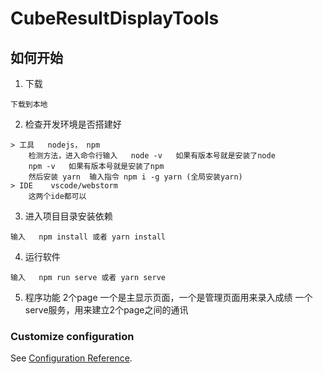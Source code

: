 # CubeResultDisplayTools

## 如何开始
1. 下载
```
下载到本地
```

2. 检查开发环境是否搭建好
```
> 工具   nodejs， npm
    检测方法，进入命令行输入   node -v   如果有版本号就是安装了node
    npm -v   如果有版本号就是安装了npm
    然后安装 yarn  输入指令 npm i -g yarn (全局安装yarn)
> IDE    vscode/webstorm
    这两个ide都可以

```
3. 进入项目目录安装依赖
```
输入   npm install 或者 yarn install
```

4. 运行软件
```
输入   npm run serve 或者 yarn serve
```

5. 程序功能
   2个page 一个是主显示页面，一个是管理页面用来录入成绩
   一个serve服务，用来建立2个page之间的通讯



### Customize configuration
See [Configuration Reference](https://cli.vuejs.org/config/).

